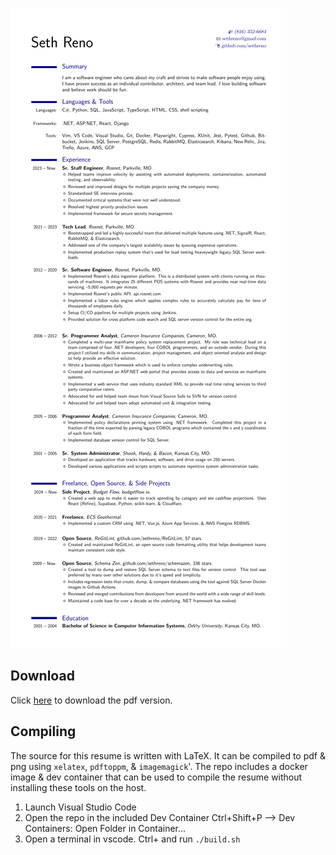 ![Seth Reno's Resume](output/resume.png)

## Download
Click [here](output/resume.pdf) to download the pdf version.

## Compiling
The source for this resume is written with LaTeX. It can be compiled to pdf &
png using `xelatex`, `pdftoppm`, & `imagemagick`'. The repo includes a docker
image & dev container that can be used to compile the resume without installing
these tools on the host.

1. Launch Visual Studio Code
2. Open the repo in the included Dev Container
   Ctrl+Shift+P --> Dev Containers: Open Folder in Container...
3. Open a terminal in vscode. Ctrl+ and run `./build.sh`
